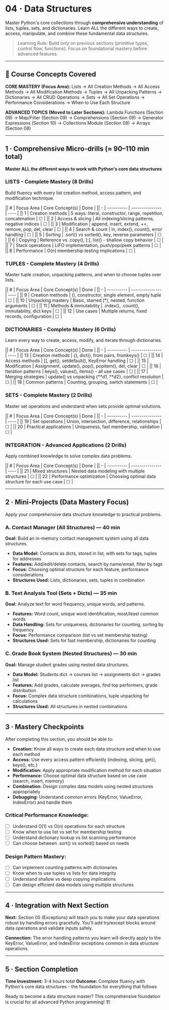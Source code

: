 # 04 · Data Structures

Master Python's core collections through **comprehensive understanding** of lists, tuples, sets, and dictionaries. Learn ALL the different ways to create, access, manipulate, and combine these fundamental data structures.

> Learning Rule: Build only on previous sections (primitive types, control flow, functions). Focus on foundational mastery before advanced features.

---

## 🎯 Course Concepts Covered

**CORE MASTERY (Focus Area):**
Lists → All Creation Methods → All Access Methods → All Modification Methods → Tuples → All Unpacking Patterns → Dictionaries → All CRUD Operations → Sets → All Set Operations → Performance Considerations → When to Use Each Structure

**ADVANCED TOPICS (Moved to Later Sections):**
Lambda Functions (Section 09) → Map/Filter (Section 09) → Comprehensions (Section 09) → Generator Expressions (Section 10) → Collections Module (Section 08) → Arrays (Section 08)

---

## 1 · Comprehensive Micro-drills (≈ 90–110 min total)

**Master ALL the different ways to work with Python's core data structures**

### **LISTS - Complete Mastery (8 Drills)**

Build fluency with every list creation method, access pattern, and modification technique.

|| # | Focus Area | Core Concept(s) | Done |
|| - | ---------- | --------------- | ---- |
|| 1 | Creation methods | 5 ways: literal, constructor, range, repetition, concatenation | ☐ |
|| 2 | Access & slicing | All indexing/slicing patterns, negative indices | ☐ |
|| 3 | Modification | append, insert, extend, +=, remove, pop, del, clear | ☐ |
|| 4 | Search & count | in, index(), count(), error handling | ☐ |
|| 5 | Sorting | .sort() vs sorted(), key, reverse parameters | ☐ |
|| 6 | Copying | Reference vs .copy(), [:], list() - shallow copy behavior | ☐ |
|| 7 | Stack operations | LIFO implementation, push/pop/peek patterns | ☐ |
|| 8 | Performance | O(n) membership testing implications | ☐ |

### **TUPLES - Complete Mastery (4 Drills)**

Master tuple creation, unpacking patterns, and when to choose tuples over lists.

|| # | Focus Area | Core Concept(s) | Done |
|| - | ---------- | --------------- | ---- |
|| 9 | Creation methods | (), constructor, single element, empty tuple | ☐ |
|| 10 | Unpacking mastery | Basic, starred (\*), nested, function arguments | ☐ |
|| 11 | Methods & immutability | .index(), .count(), immutability, dict keys | ☐ |
|| 12 | Use cases | Multiple returns, fixed records, configuration | ☐ |

### **DICTIONARIES - Complete Mastery (6 Drills)**

Learn every way to create, access, modify, and iterate through dictionaries.

|| # | Focus Area | Core Concept(s) | Done |
|| - | ---------- | --------------- | ---- |
|| 13 | Creation methods | {}, dict(), from pairs, fromkeys() | ☐ |
|| 14 | Access methods | [], get(), setdefault(), KeyError handling | ☐ |
|| 15 | Modification | Assignment, update(), pop(), popitem(), del, clear | ☐ |
|| 16 | Iteration patterns | keys(), values(), items() - all use cases | ☐ |
|| 17 | Merging strategies | update() vs unpacking {**d1, **d2}, conflict resolution | ☐ |
|| 18 | Common patterns | Counting, grouping, switch statements | ☐ |

### **SETS - Complete Mastery (2 Drills)**

Master set operations and understand when sets provide optimal solutions.

|| # | Focus Area | Core Concept(s) | Done |
|| - | ---------- | --------------- | ---- |
|| 19 | Set operations | Union, intersection, difference, relationships | ☐ |
|| 20 | Practical applications | Uniqueness, fast membership, validation | ☐ |

### **INTEGRATION - Advanced Applications (2 Drills)**

Apply combined knowledge to solve complex data problems.

|| # | Focus Area | Core Concept(s) | Done |
|| - | ---------- | --------------- | ---- |
|| 21 | Mixed structures | Nested data modeling with multiple structures | ☐ |
|| 22 | Performance optimization | Choosing optimal data structure for each use case | ☐ |

---

## 2 · Mini‑Projects (Data Mastery Focus)

Apply your comprehensive data structure knowledge to practical problems.

### A. Contact Manager (All Structures) — 40 min

**Goal:** Build an in-memory contact management system using all data structures.

- **Data Model:** Contacts as dicts, stored in list, with sets for tags, tuples for addresses
- **Features:** Add/edit/delete contacts, search by name/email, filter by tags
- **Focus:** Choosing optimal structure for each feature, performance considerations
- **Structures Used:** Lists, dictionaries, sets, tuples in combination

### B. Text Analysis Tool (Sets + Dicts) — 35 min

**Goal:** Analyze text for word frequency, unique words, and patterns.

- **Features:** Word count, unique word identification, most/least common words
- **Data Handling:** Sets for uniqueness, dictionaries for counting, sorting by frequency
- **Focus:** Performance comparison (list vs set membership testing)
- **Structures Used:** Sets for fast membership, dictionaries for counting

### C. Grade Book System (Nested Structures) — 30 min

**Goal:** Manage student grades using nested data structures.

- **Data Model:** Students dict → courses list → assignments dict → grades list
- **Features:** Add grades, calculate averages, find top performers, grade distribution
- **Focus:** Complex data structure combinations, tuple unpacking for calculations
- **Structures Used:** All structures in nested combinations

---

## 3 · Mastery Checkpoints

After completing this section, you should be able to:

- **Creation:** Know all ways to create each data structure and when to use each method
- **Access:** Use every access pattern efficiently (indexing, slicing, get(), keys(), etc.)
- **Modification:** Apply appropriate modification method for each situation
- **Performance:** Choose optimal data structure based on use case (search, insert, memory)
- **Combination:** Design complex data models using nested structures appropriately
- **Debugging:** Understand common errors (KeyError, ValueError, IndexError) and handle them

### **Critical Performance Knowledge:**

- [ ] Understand O(1) vs O(n) operations for each structure
- [ ] Know when to use list vs set for membership testing
- [ ] Understand dictionary lookup vs list scanning performance
- [ ] Can choose between .sort() vs sorted() based on needs

### **Design Pattern Mastery:**

- [ ] Can implement counting patterns with dictionaries
- [ ] Know when to use tuples vs lists for data integrity
- [ ] Understand shallow vs deep copying implications
- [ ] Can design efficient data models using multiple structures

---

## 4 · Integration with Next Section

**Next:** Section 05 (Exceptions) will teach you to make your data operations robust by handling errors gracefully. You'll add try/except blocks around data operations and validate inputs safely.

**Connection:** The error handling patterns you learn will directly apply to the KeyError, ValueError, and IndexError exceptions common in data structure operations.

---

## 5 · Section Completion

**Time Investment:** 3-4 hours total
**Outcome:** Complete fluency with Python's core data structures - the foundation for everything that follows

Ready to become a data structure master? This comprehensive foundation is crucial for all advanced Python programming! 🏗️
